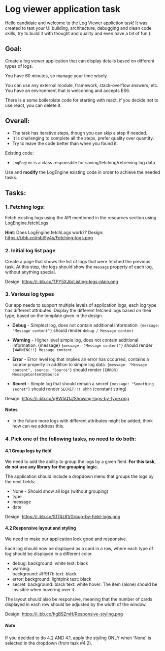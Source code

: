 # Log viewer application task

Hello candidate and welcome to the Log Viewer appliction task!
It was created to test your UI building, architecture, debugging and clean code skills,
try to build it with thought and quality and even have a bit of fun (:

## Goal:

Create a log viewer application that can display details based on different types of logs.

You have 60 minutes, so manage your time wisely.

You can use any external module, framework, stack-overflow answers, etc.
You have an environment that is welcoming and accepts ES6.

There is a some boilerplate code for starting with react, if you decide not to use react, you can delete it.

## Overall:

- The task has iterative steps, though you can skip a step if needed.
- It is challenging to complete all the steps, prefer quality over quantity.
- Try to leave the code better than when you found it.

Existing code:

- `LogEngine` is a class responsible for saving/fetching/retrieving log data

Use and **modify** the LogEngine existing code in order to achieve the needed tasks.

## Tasks:

### 1. Fetching logs:

Fetch existing logs using the API mentioned in the resources section using LogEngine.fetchLogs

**Hint**: Does LogEngine.fetchLogs work??
Design: https://i.ibb.co/mbt5y4s/Fetching-logs.png

### 2. Initial log list page

Create a page that shows the list of logs that were fetched the previous task.
At this step, the logs should show the `message` property of each log, without anything special.

Design: https://i.ibb.co/TPY5XJb/Listing-logs-plain.png

### 3. Various log types

Our app needs to support multiple levels of application logs, each log type has different attributes.
Display the different fetched logs based on their type, based on the template given in the design.

- **Debug** - Simplest log, does not contain additional information.
  `{message: "Message content"}`
  should render
  `debug / Message content`

- **Warning** - Higher level simple log, does not contain additional information. {message}
  `{message: "Message content"}`
  should render
  `[WARNING!!] Message content`

- **Error** - Error level log that implies an error has occurred, contains a source property in addition to simple log data.
  `{message: "Message content", source: "Source"}`
  should render
  `[ERROR] MessageContent@Source`

- **Secret** - Simple log that should remain a secret
  `{message: "Something secret"}`
  should render
  `SECRET!!! shhh` (constant string)

Design: https://i.ibb.co/qBW5Q1J/Showing-logs-by-type.png

#### Notes

- In the future more logs with different attributes might be added, think how can we address this.

### 4. Pick one of the following tasks, no need to do both:

#### 4.1 Group logs by field

We need to add the ability to group the logs by a given field.
**For this task, do not use any library for the grouping logic.**

The application should include a dropdown menu that groups the logs by the next fields:

- None - Should show all logs (without grouping)
- type
- message
- date

Design: https://i.ibb.co/Sf74z81/Group-by-field-logs.png

#### 4.2 Responsive layout and styling

We need to make our application look good and responsive.

Each log should now be displayed as a card in a row,
where each type of log should be displayed in a different color.

- debug:
  background: white
  text: black
- warning:  
  background: #ff9f7b
  text: black
- error:
  background: lightpink
  text: black
- secret:
  background: black
  text: white
  hover: The item (alone) should be invisible when hovering over it

The layout should also be responsive,
meaning that the number of cards displayed in each row should be adjusted by the width of the window.

Design: https://i.ibb.co/hgBSZmH/Responsive-styling.png

##### Note

If you decided to do 4.2 AND 4.1, apply the styling ONLY when 'None' is selected in the dropdown (from task #4.2).
